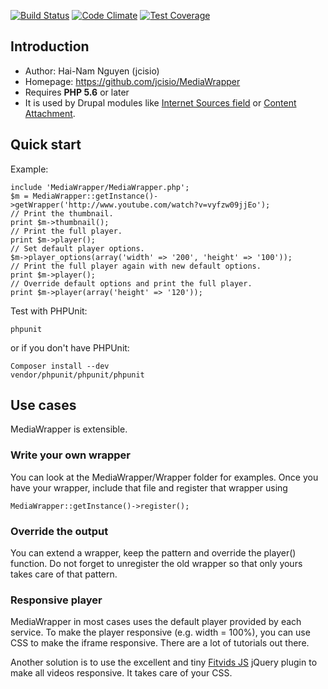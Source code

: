 [![Build Status](https://secure.travis-ci.org/jcisio/MediaWrapper.png?branch=master)](https://travis-ci.org/jcisio/MediaWrapper)
[![Code Climate](https://codeclimate.com/github/jcisio/MediaWrapper/badges/gpa.svg)](https://codeclimate.com/github/jcisio/MediaWrapper)
[![Test Coverage](https://codeclimate.com/github/jcisio/MediaWrapper/badges/coverage.svg)](https://codeclimate.com/github/jcisio/MediaWrapper)

## Introduction ##

* Author: Hai-Nam Nguyen (jcisio)
* Homepage: https://github.com/jcisio/MediaWrapper
* Requires **PHP 5.6** or later
* It is used by Drupal modules like [Internet Sources field](http://drupal.org/project/isfield) or [Content Attachment](http://drupal.org/project/attach).

## Quick start ##

Example:

    include 'MediaWrapper/MediaWrapper.php';
    $m = MediaWrapper::getInstance()->getWrapper('http://www.youtube.com/watch?v=vyfzw09jjEo');
    // Print the thumbnail.
    print $m->thumbnail();
    // Print the full player.
    print $m->player();
    // Set default player options.
    $m->player_options(array('width' => '200', 'height' => '100'));
    // Print the full player again with new default options.
    print $m->player();
    // Override default options and print the full player.
    print $m->player(array('height' => '120'));

Test with PHPUnit:

    phpunit

or if you don't have PHPUnit:

    Composer install --dev
    vendor/phpunit/phpunit/phpunit

## Use cases ##

MediaWrapper is extensible.

### Write your own wrapper ###

You can look at the MediaWrapper/Wrapper folder for examples. Once you have
your wrapper, include that file and register that wrapper using

    MediaWrapper::getInstance()->register();

### Override the output ###

You can extend a wrapper, keep the pattern and override the player() function.
Do not forget to unregister the old wrapper so that only yours takes care of
that pattern.

### Responsive player ###

MediaWrapper in most cases uses the default player provided by each service. To make the player responsive (e.g. width = 100%), you can use CSS to make the iframe responsive. There are a lot of tutorials out there.

Another solution is to use the excellent and tiny [Fitvids JS](http://fitvidsjs.com/) jQuery plugin to make all videos responsive. It takes care of your CSS.

